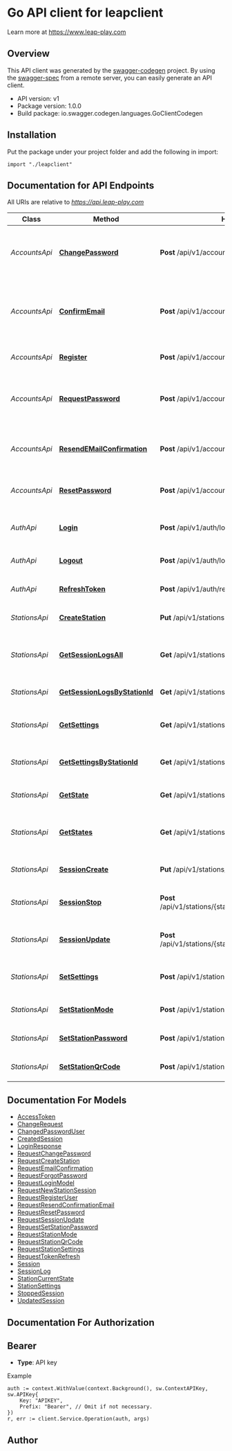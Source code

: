 # Go API client for leapclient

Learn more at https://www.leap-play.com

## Overview
This API client was generated by the [swagger-codegen](https://github.com/swagger-api/swagger-codegen) project.  By using the [swagger-spec](https://github.com/swagger-api/swagger-spec) from a remote server, you can easily generate an API client.

- API version: v1
- Package version: 1.0.0
- Build package: io.swagger.codegen.languages.GoClientCodegen

## Installation
Put the package under your project folder and add the following in import:
```golang
import "./leapclient"
```

## Documentation for API Endpoints

All URIs are relative to *https://api.leap-play.com*

Class | Method | HTTP request | Description
------------ | ------------- | ------------- | -------------
*AccountsApi* | [**ChangePassword**](docs/AccountsApi.md#changepassword) | **Post** /api/v1/accounts/password/change | Changes the Password and provides a new Refresh Token (Auth)
*AccountsApi* | [**ConfirmEmail**](docs/AccountsApi.md#confirmemail) | **Post** /api/v1/accounts/email/confirmation | Confirms ownership of an E-Mail Address by an E-Mail Confirmation Token
*AccountsApi* | [**Register**](docs/AccountsApi.md#register) | **Post** /api/v1/accounts/register | Registers a User Account
*AccountsApi* | [**RequestPassword**](docs/AccountsApi.md#requestpassword) | **Post** /api/v1/accounts/password/forgot | Receives a Reset Token that is required to reset the Password
*AccountsApi* | [**ResendEMailConfirmation**](docs/AccountsApi.md#resendemailconfirmation) | **Post** /api/v1/accounts/email/confirmation/send | Re-sends a message with a EMail Confirmation Token.
*AccountsApi* | [**ResetPassword**](docs/AccountsApi.md#resetpassword) | **Post** /api/v1/accounts/password/reset | Resets the Password with an Reset Token
*AuthApi* | [**Login**](docs/AuthApi.md#login) | **Post** /api/v1/auth/login | Receive an Access and Refresh Token
*AuthApi* | [**Logout**](docs/AuthApi.md#logout) | **Post** /api/v1/auth/logout | Invalidate the Refresh token (Auth)
*AuthApi* | [**RefreshToken**](docs/AuthApi.md#refreshtoken) | **Post** /api/v1/auth/refreshtoken | Receive a new Access token
*StationsApi* | [**CreateStation**](docs/StationsApi.md#createstation) | **Put** /api/v1/stations | Creates a Station (Auth)
*StationsApi* | [**GetSessionLogsAll**](docs/StationsApi.md#getsessionlogsall) | **Get** /api/v1/stations/sessions | Gets closed Sessions from all stations (Auth)
*StationsApi* | [**GetSessionLogsByStationId**](docs/StationsApi.md#getsessionlogsbystationid) | **Get** /api/v1/stations/{stationId}/sessions | Gets closed Sessions (Auth)
*StationsApi* | [**GetSettings**](docs/StationsApi.md#getsettings) | **Get** /api/v1/stations/settings | Gets the Settings of all Stations (Auth)
*StationsApi* | [**GetSettingsByStationId**](docs/StationsApi.md#getsettingsbystationid) | **Get** /api/v1/stations/{stationId}/settings | Get the Settings of an Station (Auth)
*StationsApi* | [**GetState**](docs/StationsApi.md#getstate) | **Get** /api/v1/stations/{stationId} | Get the Station&#39;s State (Auth)
*StationsApi* | [**GetStates**](docs/StationsApi.md#getstates) | **Get** /api/v1/stations | Gets Collection of Station States (Auth)
*StationsApi* | [**SessionCreate**](docs/StationsApi.md#sessioncreate) | **Put** /api/v1/stations/{stationId}/sessions | Creates a Session (Auth)
*StationsApi* | [**SessionStop**](docs/StationsApi.md#sessionstop) | **Post** /api/v1/stations/{stationId}/sessions/current/stop | Stops the running Session (Auth)
*StationsApi* | [**SessionUpdate**](docs/StationsApi.md#sessionupdate) | **Post** /api/v1/stations/{stationId}/sessions/current/update | Updates the running Session. (Auth)
*StationsApi* | [**SetSettings**](docs/StationsApi.md#setsettings) | **Post** /api/v1/stations/{stationId}/settings | Sets the Settings for an Station (Auth)
*StationsApi* | [**SetStationMode**](docs/StationsApi.md#setstationmode) | **Post** /api/v1/stations/{stationId}/settings/mode | Sets the Operation Mode (Auth)
*StationsApi* | [**SetStationPassword**](docs/StationsApi.md#setstationpassword) | **Post** /api/v1/stations/{stationId}/settings/password | Changes the Password (Auth)
*StationsApi* | [**SetStationQrCode**](docs/StationsApi.md#setstationqrcode) | **Post** /api/v1/stations/{stationId}/settings/qrcode | Sets the QrCode (Auth)


## Documentation For Models

 - [AccessToken](docs/AccessToken.md)
 - [ChangeRequest](docs/ChangeRequest.md)
 - [ChangedPasswordUser](docs/ChangedPasswordUser.md)
 - [CreatedSession](docs/CreatedSession.md)
 - [LoginResponse](docs/LoginResponse.md)
 - [RequestChangePassword](docs/RequestChangePassword.md)
 - [RequestCreateStation](docs/RequestCreateStation.md)
 - [RequestEmailConfirmation](docs/RequestEmailConfirmation.md)
 - [RequestForgotPassword](docs/RequestForgotPassword.md)
 - [RequestLoginModel](docs/RequestLoginModel.md)
 - [RequestNewStationSession](docs/RequestNewStationSession.md)
 - [RequestRegisterUser](docs/RequestRegisterUser.md)
 - [RequestResendConfirmationEmail](docs/RequestResendConfirmationEmail.md)
 - [RequestResetPassword](docs/RequestResetPassword.md)
 - [RequestSessionUpdate](docs/RequestSessionUpdate.md)
 - [RequestSetStationPassword](docs/RequestSetStationPassword.md)
 - [RequestStationMode](docs/RequestStationMode.md)
 - [RequestStationQrCode](docs/RequestStationQrCode.md)
 - [RequestStationSettings](docs/RequestStationSettings.md)
 - [RequestTokenRefresh](docs/RequestTokenRefresh.md)
 - [Session](docs/Session.md)
 - [SessionLog](docs/SessionLog.md)
 - [StationCurrentState](docs/StationCurrentState.md)
 - [StationSettings](docs/StationSettings.md)
 - [StoppedSession](docs/StoppedSession.md)
 - [UpdatedSession](docs/UpdatedSession.md)


## Documentation For Authorization

## Bearer
- **Type**: API key 

Example
```golang
auth := context.WithValue(context.Background(), sw.ContextAPIKey, sw.APIKey{
	Key: "APIKEY",
	Prefix: "Bearer", // Omit if not necessary.
})
r, err := client.Service.Operation(auth, args)
```

## Author



